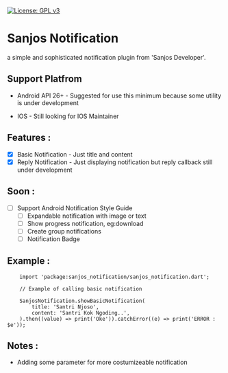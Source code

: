 [![License: GPL v3](https://img.shields.io/badge/License-GPLv3-blue.svg)](https://www.gnu.org/licenses/gpl-3.0)


# Sanjos Notification

a simple and sophisticated notification plugin from 'Sanjos Developer'. 

## Support Platfrom

- Android API 26+  - Suggested for use this minimum because some utility is under development

- IOS -  Still looking for IOS Maintainer

## Features : 

- [X] Basic Notification - Just title and content
- [X] Reply Notification - Just displaying notification but reply callback still under development

## Soon : 

- [ ] Support Android Notification Style Guide
     - [ ] Expandable notification with image or text
     - [ ] Show progress notification, eg:download
     - [ ] Create group notifications
     - [ ] Notification Badge

## Example : 

```
    import 'package:sanjos_notification/sanjos_notification.dart';

    // Example of calling basic notification

    SanjosNotification.showBasicNotification(
        title: 'Santri Njoso',
        content: 'Santri Kok Ngoding..',
    ).then((value) => print('Oke')).catchError((e) => print('ERROR : $e'));

```

## Notes : 

- Adding some parameter for more costumizeable notification


